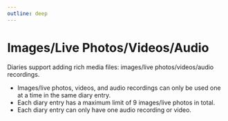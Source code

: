 ```yaml
---
outline: deep
---
```


# Images/Live Photos/Videos/Audio

Diaries support adding rich media files: images/live photos/videos/audio recordings.

- Images/live photos, videos, and audio recordings can only be used one at a time in the same diary entry.
- Each diary entry has a maximum limit of 9 images/live photos in total.
- Each diary entry can only have one audio recording or video.